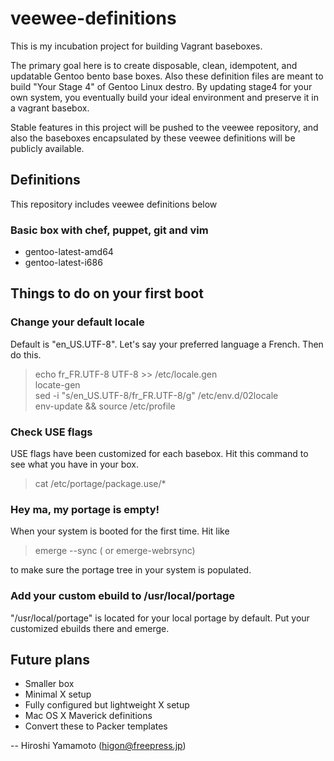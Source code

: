veewee-definitions
==================

This is my incubation project for building Vagrant baseboxes.

The primary goal here is to create disposable, clean, idempotent, and updatable
Gentoo bento base boxes. Also these definition files are meant to build
"Your Stage 4" of Gentoo Linux destro. By updating stage4 for your own system, 
you eventually build your ideal environment and preserve it in a vagrant basebox.

Stable features in this project will be pushed to the veewee repository, and
also the baseboxes encapsulated by these veewee definitions will be publicly available.


Definitions
-----------

This repository includes veewee definitions below

### Basic box with chef, puppet, git and vim

* gentoo-latest-amd64
* gentoo-latest-i686

<!---

### Minimum box without gentoo-sources, doc, man nor info

* gentoo-latest-amd64-minimal
* gentoo-latest-i686-minimal


kernel is based on gentoo-sources-3.10.7-r1  
gentoo-xxx-amd64 definitions are tested against 20131024 snapshot.  
gentoo-xxx-i686 definitions are tested against 20131022 snapshot.  

-->


Things to do on your first boot
-------------------------------


### Change your default locale

Default is "en_US.UTF-8". Let's say your preferred language a French. Then do this.

> echo fr_FR.UTF-8 UTF-8 >> /etc/locale.gen  
> locate-gen  
> sed -i "s/en_US.UTF-8/fr_FR.UTF-8/g" /etc/env.d/02locale  
> env-update && source /etc/profile  


### Check USE flags

USE flags have been customized for each basebox.
Hit this command to see what you have in your box.

> cat /etc/portage/package.use/*


###  Hey ma, my portage is empty!

When your system is booted for the first time. Hit like

> emerge --sync           ( or emerge-webrsync)

to make sure the portage tree in your system is populated.


### Add your custom ebuild to /usr/local/portage

"/usr/local/portage" is located for your local portage by default.
Put your customized ebuilds there and emerge.


Future plans
------------

* Smaller box
* Minimal X setup
* Fully configured but lightweight X setup
* Mac OS X Maverick definitions
* Convert these to Packer templates


--
Hiroshi Yamamoto (higon@freepress.jp)
